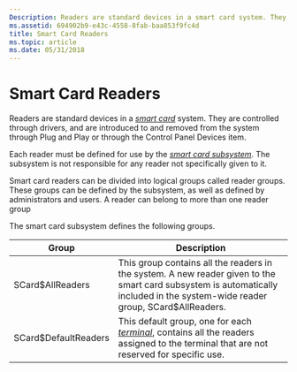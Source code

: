 ```yaml
---
Description: Readers are standard devices in a smart card system. They are controlled through drivers, and are introduced to and removed from the system through Plug and Play or through the Control Panel Devices item.
ms.assetid: 694902b9-e43c-4558-8fab-baa853f9fc4d
title: Smart Card Readers
ms.topic: article
ms.date: 05/31/2018
---
```


# Smart Card Readers

Readers are standard devices in a [*smart card*](https://msdn.microsoft.com/library/ms721625(v=VS.85).aspx) system. They are controlled through drivers, and are introduced to and removed from the system through Plug and Play or through the Control Panel Devices item.

Each reader must be defined for use by the [*smart card subsystem*](https://msdn.microsoft.com/library/ms721625(v=VS.85).aspx). The subsystem is not responsible for any reader not specifically given to it.

Smart card readers can be divided into logical groups called reader groups. These groups can be defined by the subsystem, as well as defined by administrators and users. A reader can belong to more than one reader group

The smart card subsystem defines the following groups.



| Group                | Description                                                                                                                                                                                            |
|----------------------|--------------------------------------------------------------------------------------------------------------------------------------------------------------------------------------------------------|
| SCard$AllReaders     | This group contains all the readers in the system. A new reader given to the smart card subsystem is automatically included in the system-wide reader group, SCard$AllReaders.                         |
| SCard$DefaultReaders | This default group, one for each [*terminal*](https://msdn.microsoft.com/library/ms721627(v=VS.85).aspx), contains all the readers assigned to the terminal that are not reserved for specific use. |



 

 

 



